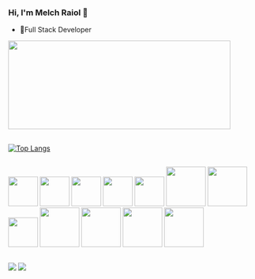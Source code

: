 ### Hi, I'm Melch Raiol 👋


- 🔭Full Stack Developer

<div align-item=center>
 <a href="https://github.com/melch-raiol">
  <img width="450em" height="180em" src="https://github-readme-stats-sigma-five.vercel.app/api?username=melch-raiol&show_icons=true&theme=nightowl&include_all_commits=true&count_private=true&custom_title=Melch%20Roza%20%27s%20GitHub%20Stats"/>
  
</div>
 
 ##
 
 [![Top Langs](https://github-readme-stats.vercel.app/api/top-langs/?username=melch-raiol)](https://github.com/anuraghazra/github-readme-stats)

##

<div>
   <img height="60em" src="https://cdn.jsdelivr.net/gh/devicons/devicon/icons/html5/html5-original.svg" />
   <img height="60em" src="https://cdn.jsdelivr.net/gh/devicons/devicon/icons/css3/css3-original.svg" />
   <img height="60em" src="https://cdn.jsdelivr.net/gh/devicons/devicon/icons/react/react-original-wordmark.svg" />
   <img  height="60em"src="https://cdn.jsdelivr.net/gh/devicons/devicon/icons/javascript/javascript-plain.svg" />
   <img height="60em" src="https://www.typescriptlang.org/favicon.ico" />
   <img height="80em" src="https://cdn.jsdelivr.net/gh/devicons/devicon/icons/npm/npm-original-wordmark.svg" />
   <img height="80em" src="https://cdn.jsdelivr.net/gh/devicons/devicon@latest/icons/yarn/yarn-line-wordmark.svg" />
   <img height="60em"src="https://cdn.jsdelivr.net/gh/devicons/devicon/icons/postgresql/postgresql-original-wordmark.svg" />
   <img height="80em"src="https://cdn.jsdelivr.net/gh/devicons/devicon/icons/nodejs/nodejs-original-wordmark.svg" />
   <img height="80em" src="https://cdn.jsdelivr.net/gh/devicons/devicon/icons/nestjs/nestjs-plain-wordmark.svg" />
   <img height="80em" src="https://cdn.jsdelivr.net/gh/devicons/devicon@latest/icons/nextjs/nextjs-original-wordmark.svg" />
   <img height="80em" src="https://cdn.jsdelivr.net/gh/devicons/devicon@latest/icons/sass/sass-original.svg" />
          
</div>

 ##
 
<div >
<a href = "mailto:melchraiol@hotmail.com"><img src="https://img.shields.io/badge/Hotmail-D14836?style=for-the-badge&logo=gmail&logoColor=white" target="_blank"></a>
<a href="https://www.linkedin.com/in/melch-raiol-202a0b24a/" target="_blank"><img src="https://img.shields.io/badge/-LinkedIn-%230077B5?style=for-the-badge&logo=linkedin&logoColor=white" target="_blank"></a>
</div>

